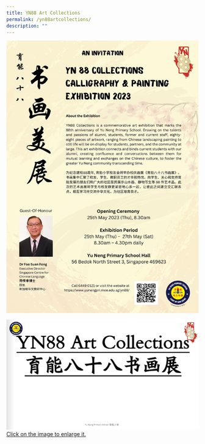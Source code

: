 ```yaml
---
title: YN88 Art Collections
permalink: /yn88artcollections/
description: ""
---
```

![](/images/YN88%20Collections.jpg)
<br>


<a href="https://heyzine.com/flip-book/057a3ef42c.html"><img src="/images/YN88%20Art%20Collections.png"/>Click on the image to enlarge it.</a>
